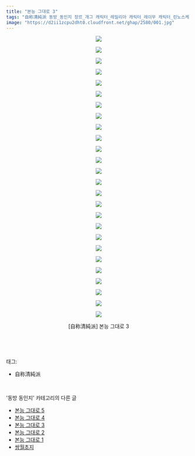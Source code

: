 ```yaml
---
title: "본능 그대로 3"
tags: "自称清純派 동방_동인지 장르_개그 캐릭터_레밀리아 캐릭터_레이무 캐릭터_린노스케 캐릭터_플랑드르"
image: "https://d2ii1zcpu2dht0.cloudfront.net/ghap/2580/001.jpg"
---
```

<div class="article">
<p style="text-align: center; clear: none; float: none;"><img src="{{ site.imgserver9 }}/ghap/2580/001.jpg"/></p>
<p style="text-align: center; clear: none; float: none;"><img src="{{ site.imgserver9 }}/ghap/2580/002.jpg"/></p>
<p style="text-align: center; clear: none; float: none;"><img src="{{ site.imgserver9 }}/ghap/2580/003.jpg"/></p>
<p style="text-align: center; clear: none; float: none;"><img src="{{ site.imgserver9 }}/ghap/2580/004.jpg"/></p>
<p style="text-align: center; clear: none; float: none;"><img src="{{ site.imgserver9 }}/ghap/2580/005.jpg"/></p>
<p style="text-align: center; clear: none; float: none;"><img src="{{ site.imgserver9 }}/ghap/2580/006.jpg"/></p>
<p style="text-align: center; clear: none; float: none;"><img src="{{ site.imgserver9 }}/ghap/2580/007.jpg"/></p>
<p style="text-align: center; clear: none; float: none;"><img src="{{ site.imgserver9 }}/ghap/2580/008.jpg"/></p>
<p style="text-align: center; clear: none; float: none;"><img src="{{ site.imgserver9 }}/ghap/2580/009.jpg"/></p>
<p style="text-align: center; clear: none; float: none;"><img src="{{ site.imgserver9 }}/ghap/2580/010.jpg"/></p>
<p style="text-align: center; clear: none; float: none;"><img src="{{ site.imgserver9 }}/ghap/2580/011.jpg"/></p>
<p style="text-align: center; clear: none; float: none;"><img src="{{ site.imgserver9 }}/ghap/2580/012.jpg"/></p>
<p style="text-align: center; clear: none; float: none;"><img src="{{ site.imgserver9 }}/ghap/2580/013.jpg"/></p>
<p style="text-align: center; clear: none; float: none;"><img src="{{ site.imgserver9 }}/ghap/2580/014.jpg"/></p>
<p style="text-align: center; clear: none; float: none;"><img src="{{ site.imgserver9 }}/ghap/2580/015.jpg"/></p>
<p style="text-align: center; clear: none; float: none;"><img src="{{ site.imgserver9 }}/ghap/2580/016.jpg"/></p>
<p style="text-align: center; clear: none; float: none;"><img src="{{ site.imgserver9 }}/ghap/2580/017.jpg"/></p>
<p style="text-align: center; clear: none; float: none;"><img src="{{ site.imgserver9 }}/ghap/2580/018.jpg"/></p>
<p style="text-align: center; clear: none; float: none;"><img src="{{ site.imgserver9 }}/ghap/2580/019.jpg"/></p>
<p style="text-align: center; clear: none; float: none;"><img src="{{ site.imgserver9 }}/ghap/2580/020.jpg"/></p>
<p style="text-align: center; clear: none; float: none;"><img src="{{ site.imgserver9 }}/ghap/2580/021.jpg"/></p>
<p style="text-align: center; clear: none; float: none;"><img src="{{ site.imgserver9 }}/ghap/2580/022.jpg"/></p>
<p style="text-align: center; clear: none; float: none;"><img src="{{ site.imgserver9 }}/ghap/2580/023.jpg"/></p>
<p style="text-align: center; clear: none; float: none;"><img src="{{ site.imgserver9 }}/ghap/2580/024.jpg"/></p>
<p style="text-align: center; clear: none; float: none;"><img src="{{ site.imgserver9 }}/ghap/2580/025.jpg"/></p>
<p style="text-align: center; clear: none; float: none;"><img src="{{ site.imgserver9 }}/ghap/2580/026.jpg"/></p>
<p style="text-align: center; clear: none; float: none;">[自称清純派] 본능 그대로 3</p>
<p><br/></p>
</div><br/>
<div class="tagTrail">
<p>태그: </p>
<ul>
<li>自称清純派</li>
</ul>
</div><br/>
<div class="another">
<p>'동방 동인지' 카테고리의 다른 글</p>
<ul>
<li><a href="/ghap_2582">본능 그대로 5</a></li>
<li><a href="/ghap_2581">본능 그대로 4</a></li>
<li><a href="/ghap_2580">본능 그대로 3</a></li>
<li><a href="/ghap_2579">본능 그대로 2</a></li>
<li><a href="/ghap_2578">본능 그대로 1</a></li>
<li><a href="/ghap_2577">쌍월초지</a></li>
</ul>
</div><br/>
<div class="cb_module cb_fluid">
<div class="cb_wrt cb_profile">
</div><!-- commentList close -->
</div><br/>
